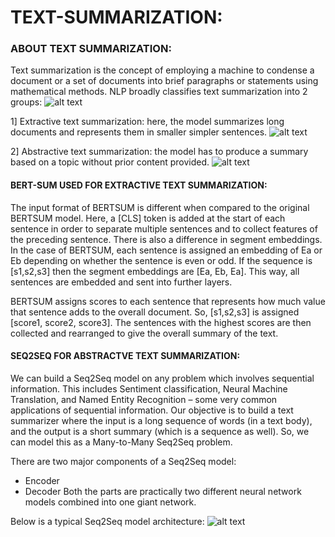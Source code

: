 # TEXT-SUMMARIZATION:

### ABOUT TEXT SUMMARIZATION:

Text summarization is the concept of employing a machine to condense a document or a set of documents into brief paragraphs or statements using mathematical methods. NLP broadly classifies text summarization into 2 groups:
![alt text](https://cdn.analyticsvidhya.com/wp-content/uploads/2019/05/13.jpg)

1] Extractive text summarization: here, the model summarizes long documents and represents them in smaller simpler sentences. 
![alt text](https://cdn.analyticsvidhya.com/wp-content/uploads/2019/05/extractive1.jpg)

2] Abstractive text summarization: the model has to produce a summary based on a topic without prior content provided.
![alt text](https://cdn.analyticsvidhya.com/wp-content/uploads/2019/05/abstractive1.jpg)

#### BERT-SUM USED FOR EXTRACTIVE TEXT SUMMARIZATION:
The input format of BERTSUM is different when compared to the original BERTSUM model. Here, a [CLS] token is added at the start of each sentence in order to separate multiple sentences and to collect features of the preceding sentence. There is also a difference in segment embeddings. In the case of BERTSUM, each sentence is assigned an embedding of Ea or Eb depending on whether the sentence is even or odd. If the sequence is [s1,s2,s3] then the segment embeddings are [Ea, Eb, Ea]. This way, all sentences are embedded and sent into further layers. 

BERTSUM assigns scores to each sentence that represents how much value that sentence adds to the overall document. So, [s1,s2,s3] is assigned [score1, score2, score3]. The sentences with the highest scores are then collected and rearranged to give the overall summary of the text. 

#### SEQ2SEQ FOR ABSTRACTVE TEXT SUMMARIZATION:
We can build a Seq2Seq model on any problem which involves sequential information. This includes Sentiment classification, Neural Machine Translation, and Named Entity Recognition – some very common applications of sequential information. Our objective is to build a text summarizer where the input is a long sequence of words (in a text body), and the output is a short summary (which is a sequence as well). So, we can model this as a Many-to-Many Seq2Seq problem. 

There are two major components of a Seq2Seq model: 
* Encoder 
* Decoder
Both the parts are practically two different neural network models combined into one giant network.


Below is a typical Seq2Seq model architecture:
![alt text](https://cdn.analyticsvidhya.com/wp-content/uploads/2019/05/final.jpg)

